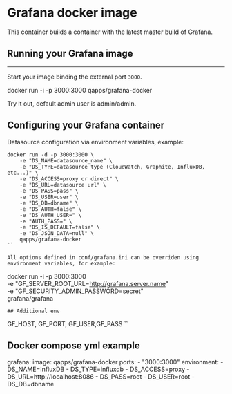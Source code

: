 # Grafana docker image

This container builds a container with the
latest master build of Grafana.

## Running your Grafana image
--------------------------

Start your image binding the external port `3000`.

   docker run -i -p 3000:3000 qapps/grafana-docker

Try it out, default admin user is admin/admin.


## Configuring your Grafana container

Datasource configuration via environment variables, example:

```
docker run -d -p 3000:3000 \
    -e "DS_NAME=datasource_name" \
    -e "DS_TYPE=datasource type (CloudWatch, Graphite, InfluxDB, etc...)" \
    -e "DS_ACCESS=proxy or direct" \
    -e "DS_URL=datasource url" \
    -e "DS_PASS=pass" \
    -e "DS_USER=user" \
    -e "DS_DB=dbname" \
    -e "DS_AUTH=false" \
    -e "DS_AUTH_USER=" \
    -e "AUTH_PASS=" \
    -e "DS_IS_DEFAULT=false" \
    -e "DS_JSON_DATA=null" \
    qapps/grafana-docker
``

All options defined in conf/grafana.ini can be overriden using environment variables, for example:

```
docker run -i -p 3000:3000 \
  -e "GF_SERVER_ROOT_URL=http://grafana.server.name"  \
  -e "GF_SECURITY_ADMIN_PASSWORD=secret"  \
  grafana/grafana
```
## Additional env

```
GF_HOST, GF_PORT, GF_USER,GF_PASS
``

## Docker compose yml example

grafana:
    image: qapps/grafana-docker
    ports:
	- "3000:3000"
    environment:
	- DS_NAME=InfluxDB
	- DS_TYPE=influxdb
	- DS_ACCESS=proxy
	- DS_URL=http://localhost:8086
	- DS_PASS=root
	- DS_USER=root
	- DS_DB=dbname
	
    